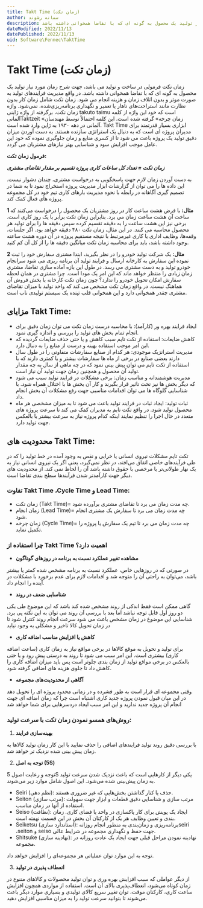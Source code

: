 ```yaml
---
title: Takt Time (زمان تکت)
author: سمانه رشوند  
description: زمان تکت فرمولی در ساخت و تولید می باشد، جهت شرح زمان مورد نیاز تولید یک محصول به گونه ای که با تقاضا همخوانی داشته باشد. 
dateModified: 2022/11/13 
datePublished: 2022/11/13
uid: Software\Fennec\TaktTime
---
```

# Takt Time (زمان تکت)

زمان تکت فرمولی در ساخت و تولید می باشد، جهت شرح زمان مورد نیاز تولید یک محصول به گونه ای که با تقاضا همخوانی داشته باشد. در واقع مدیریت فرایندهای تولید به صورت موثر و بدون اتلاف زمان و هزینه انجام می شود. زمان تکت شامل زمان کار بدون نظارت مانند استراحت‌های ناهار یا تعمیر و نگهداری برنامه‌ریزی‌شده، نمی‌شود. 
واژه زمان تکت، برگرفته از واژه ژاپنی takuto taimu است که خود این واژه از کلمه آلمانیTaktzeit  «زمان چرخه» گرفته شده است. این کلمه احتمالاً توسط مهندسان آلمانی در دهه ۱۹۳۰ به ژاپن وارد شده ‌است.
Takt Time ابزاری بسیار قدرتمند برای مدیران پروژه ای است که به دنبال یک استراتژی سازنده هستند. به دست آوردن میزان دقیق تولید یک پروژه باعث می شود تا از کسری منابع و زمان جلوگیری نموده که خود این عامل موجب افزایش سود و شناسایی بهتر نیازهای مشتریان می گردد. 

**فرمول زمان تکت:**

_**زمان تکت = تعداد کل ساعات کاری پروژه تقسیم بر مقدار تقاضای مشتری**_

به دست آوردن زمان لازم جهت پاسخگویی به درخواست مشتری، چندان دشوار نیست. این داده ‌ها را می توان از گزارشات ابزار مدیریت پروژه استخراج نمود تا به شما در تصمیم گیری آگاهانه در رابطه با نحوه مدیریت بارهای کاری تیم خود در کل مجموعه پروژه ‌های فعال کمک کند.

**1 مثال:**
با فرض هشت ساعت کار در روز مشتریان یک محصول را درخواست می‌کنند که ساخت آن هشت ساعت زمان می برد. بنابراین زمان تکت برابر با یک روز کاری است.
برخی نیز این هشت ساعت را به دقیقه تقسیم کرده سپس دقیقه‌ ها را برای تولید هر محصول محاسبه می‌ کنند. در این مثال، زمان تکت ۴۸۰ دقیقه خواهد بود.
اگر جلسات، وقفه‌ها، وظایف اداری یا کاری غیرمرتبط با نتیجه مستقیم پروژه در آن دوره هشت ساعته وجود داشته باشد، باید برای محاسبه زمان تکت میانگین دقیقه ‌ها را از کل آن کم کنید.

**2 مثال:**
یک شرکت تولید خودرو را در نظر بگیرید، ابتدا مشتری سفارش خود را ثبت نموده این سفارش به کارخانه ارسال و فرایند تولید آن برنامه ریزی می شود سرانجام خودرو تولید و به دست مشتری می رسد. در طول این بازه آماده سازی تقاضا، مشتری زمان زیادی را منتظر خواهد ماند که این امر یک مودا است.
چرا مشتری در همان لحظه سفارش امکان تحویل خودرو را ندارد؟ چون زمان تکت کارخانه با بخش فروش آن هماهنگ نیست. در واقع زمان تکت مشخص می کند که واحد تولید با میزان تقاضای مشتری چقدر همخوانی دارد و این همخوانی قلب تپنده یک سیستم تولیدی ناب است. 

## مزایای Takt Time:

*	ایجاد فرایند بهره ور (کارآمد): با محاسبه درست زمان تکت می توان زمان دقیق برای انجام تمام بخش های تولید را بررسی و اندازه گیری نمود.
*	کاهش ضایعات: استفاده از تکت تایم سبب کاهش و یا حتی حذف ضایعات گردیده که این امر موجب استفاده بهینه و درست از منابع را به دنبال دارد.
*	مدیریت استراتژیک موجودی: هر کدام از صنایع سفارشات متفاوتی را در طول سال دارند بعضی صنایع در برخی از ماه ها سفارشات بیشتر و یا کمتری دارند که با استفاده از تکت تایم می توان پیش بینی نمود که در چه ماهی از سال به چه مقدار تولید آن محصول و همچنین زمان جهت تولید آن نیاز است.
*	مدیریت هوشمندانه و مناسب زمان: برخی مشکلات در فرایند تولید سبب می شود که دیگر بخش ها نیز تحت تاثیر قرار بگیرند و کار آن بخش ها با اختلال همراه شود. با شناسایی گلوگاه ها می توان اقدامات مناسبی جهت رفع مشکلات آن بخش انجام داد.
*	ثبات تولید: ایجاد ثبات در فرایند تولید باعث می شود تا به میزان مشخصی هر ماه محصول تولید شود. در واقع تکت تایم به مدیران کمک می کند تا سرعت پروژه های متعدد در حال اجرا را تنظیم نمایند اینکه کدام پروژه نیاز به سرعت بیشتر یا بالعکس جهت تولید دارد.

## محدودیت های Takt Time:

تکت تایم مشکلات نیروی انسانی یا خرابی و نقص به وجود آمده در خط تولید را که در طی فرآیندهای خاصی اتفاق می‌افتد، در نظر نمی‌گیرد، یعنی اگر یک نیروی انسانی نیاز به یک نهار طولانی‌تر یا مرخصی با حقوق داشته باشد آن را لحاظ نمی کند. 
از محدودیت های دیگر جهت کارآمدتر شدن فرآیندها سطح‌ بندی تقاضا است.

### تفاوت Takt Time ،Cycle Time و Lead Time:
*	زمان تکت (Takt Time)= چه مدت زمان می برد تا تقاضای مشتری برآورده شود.
*	زمان انجام (Lead Time)= چه مدت زمان می برد تا سفارش یک مشتری انجام شود.
*	زمان چرخه (Cycle Time)= چه مدت زمان می برد تا تیم یک سفارش یا پروژه را تکمیل نماید.

### چرا استفاده از Takt Time اهمیت دارد؟

*	**مشاهده تغییر عملکرد نسبت به برنامه در روزهای گوناگون**

در صورتی که در روزهایی خاص، عملکرد نسبت به برنامه مشخص شده کمتر یا بیشتر باشد، می‌توان به راحتی آن را متوجه شد و اقدامات لازم برای عدم برخورد با مشکلات در آینده را انجام داد.


*	**شناسایی ضعف در روند**

گاهی ممکن است فقط اندکی از روند مشخص شده کند باشد که این موضوع طی یکی دو روز اول قابل توجه نباشد اما بعد با بررسی آن روند می توان به این نکته پی برد. شناسایی این موضوع در زمان مشخص باعث می شود سرعت انجام روند کنترل شود تا در زمان تحویل کالا تاخیر و مشکلی به وجود نیاید

*	**کاهش یا افزایش مناسب اضافه کاری**

برای تولید و تحویل به موقع کالاها در برخی مواقع نیاز به زمان کاری (ساعت اضافه کاری) بیشتری است. این امر سبب می شود تا روند به درستی پیش رود و یا حتی بالعکس در برخی مواقع تولید از زمان بندی جلوتر است پس باید میزان اضافه کاری را کاهش داد تا جلوی هزینه های اضافی گرفته شود. 

*	**آگاهی از محدودیت‌های مجموعه**

وقتی مجموعه ای قرار است به طور فشرده و در زمانی محدود پروژه ای را تحویل دهد در این میان قبول نمودن پروژه جدید کاری اشتباه است چرا که زمان اضافه ای جهت انجام آن پروژه جدید ندارید و این امر سبب ایجاد دردسرهایی برای شما خواهد شد


### روش‌های همسو نمودن زمان تکت با سرعت تولید:

1.	**بهینه‌سازی فرایند**

با بررسی دقیق روند تولید فرایندهای اضافی را حذف نمایید با این کار زمان تولید کالاها به زمان پیش بینی شده نزدیک تر خواهد شد.


2.	**توجه به اصل  (5S)**

توجه و رعایت اصول 5S یکی دیگر از کارهایی است که باعث نزدیک شدن سرعت تولید به زمان پیش‌بینی شده می‌شود. این اصول شامل موارد زیر می‌شوند.

   *    Seiri (نظم دهی): حذف یا کنار گذاشتن بخش‌هایی که غیر ضروری هستند.
   *	Seiton (مرتب سازی): مرتب سازی و شناسایی دقیق قطعات و ابزار جهت سهولت استفاده از آنها در زمان مناسب.
   *	Seiso (نظافت): ایجاد یک پویش برای کار پاکسازی در واحد یا فضای کاری. زمان ‌بندی و تعیین وظایف هر یک از کارکنان آن بخش در این قسمت نهفته است.
   *	Seiketsu (استاندارد سازی): برنامه‌ریزی و زمان‌بندی به منظور انجام روزانهseiri ،seiton  و  seiso جهت حفظ و نگهداری مجموعه در شرایط عالی.
   *	Shitsuke (نهادینه سازی): نهادینه نمودن مراحل قبلی جهت ایجاد یک عادت روزانه در مجموعه.

توجه به این موارد توان عملیاتی هر مجموعه‌ای را افزایش خواهد داد.


3.	**انعطاف پذیری در تولید**

از دیگر عواملی که سبب افزایش بهره وری و توان تولید محصولات و کالاهای متنوع در زمان کوتاه می‌شود، انعطاف‌پذیری بالای آن است. استفاده از مواردی همچون افزایش ساعت کاری، کارکنان موقت، توان تغییر سریع کالای تولیدی و بسیاری موارد دیگر باعث می‌شوند تا بتوانید سرعت تولید را به میزان مناسبی افزایش دهید.

